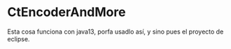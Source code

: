 # CtEncoderAndMore
Esta cosa funciona con java13, porfa usadlo así, y sino pues el proyecto de eclipse.
